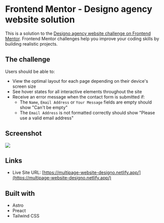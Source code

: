 # Frontend Mentor - Designo agency website solution

This is a solution to the [Designo agency website challenge on Frontend Mentor](https://www.frontendmentor.io/challenges/designo-multipage-website-G48K6rfUT). Frontend Mentor challenges help you improve your coding skills by building realistic projects. 

## The challenge

Users should be able to:

- View the optimal layout for each page depending on their device's screen size
- See hover states for all interactive elements throughout the site
- Receive an error message when the contact form is submitted if:
  - The `Name`, `Email Address` or `Your Message` fields are empty should show "Can't be empty"
  - The `Email Address` is not formatted correctly should show "Please use a valid email address"

## Screenshot

![](./screenshot.png)

## Links

- Live Site URL: [https://multipage-website-designo.netlify.app/](https://multipage-website-designo.netlify.app/)

## Built with

- Astro
- Preact
- Tailwind CSS
